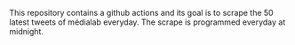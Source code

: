 This repository contains a github actions and its goal is to scrape the 50 latest tweets of médialab everyday.
The scrape is programmed everyday at midnight.
